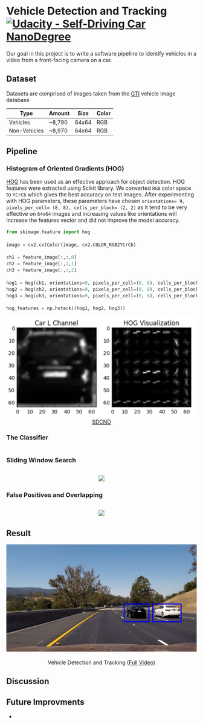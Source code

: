 # Vehicle Detection and Tracking [![Udacity - Self-Driving Car NanoDegree](https://s3.amazonaws.com/udacity-sdc/github/shield-carnd.svg)](http://www.udacity.com/drive)

Our goal in this project is to write a software pipeline to identify vehicles in a video from a front-facing camera on a car. 

## Dataset
Datasets are comprised of images taken from the [GTI](http://www.gti.ssr.upm.es/data/Vehicle_database.html) vehicle image database

|    Type      | Amount |  Size | Color |
|--------------|--------|-------|-------|
| Vehicles     | ~8,790 | 64x64 |  RGB  |
| Non-Vehicles | ~8,970 | 64x64 |  RGB  |

## Pipeline

### Histogram of Oriented Gradients (HOG)
[HOG](http://lear.inrialpes.fr/people/triggs/pubs/Dalal-cvpr05.pdf) has been used as an effective approach for object detection. HOG features were extracted using Scikit library. We converted `RGB` color space to `YCrCb` which gives the best accuracy on test images. After experimenting with HOG parameters, these parameters have chosen `orientations= 9, pixels_per_cell= (8, 8), cells_per_block= (2, 2)` as it tend to be very effective on `64x64` images and increasing values like orientations will increase the features vector and did not improve the model accuracy.
```python
from skimage.feature import hog

image = cv2.cvtColor(image, cv2.COLOR_RGB2YCrCb)

ch1 = feature_image[:,:,0]
ch2 = feature_image[:,:,1]
ch3 = feature_image[:,:,2]

hog1 = hog(ch1, orientations=9, pixels_per_cell=(8, 8), cells_per_block=(2, 2))
hog2 = hog(ch2, orientations=9, pixels_per_cell=(8, 8), cells_per_block=(2, 2))
hog3 = hog(ch3, orientations=9, pixels_per_cell=(8, 8), cells_per_block=(2, 2))

hog_features = np.hstack((hog1, hog2, hog3))
```
<p align="center">
  <img src="Media/car-and-hog.jpg" width="500"/>
  <br/>
  <a href="http://www.udacity.com/drive">SDCND</a>
</p>

### The Classifier

```python

```

### Sliding Window Search

```python

```
<p align="center">
  <img src="Media/pre_warp.png"/>
</p>

### False Positives and Overlapping

```python

```
<p align="center">
  <img src="Media/pre_warp.png"/>
</p>

## Result

<p align="center">
  <img src="Media/result.gif" alt="Vehicle Detection and Tracking"/>
  <br/><br/>
  Vehicle Detection and Tracking (<a target="_blank" href="https://youtu.be/TAdXKc_fqCE">Full Video</a>)
</p>

## Discussion


## Future Improvments
* 
